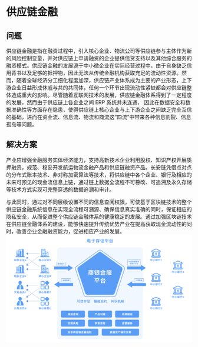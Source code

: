 # 供应链金融

## 问题

供应链金融是指在融资过程中，引入核心企业、物流公司等供应链参与主体作为新的风险控制变量，并对供应链上申请融资的企业提供信贷支持以及其他综合服务的融资模式。供应链金融的发展源于中小微企业在实际经营过程中，由于自身缺乏信用背书以及足够的抵押物，因此无法从传统金融机构获取充足的流动性资源。然而，随着全球经济分工细化程度加深，供应链产业体系成为主要的产业形态，上下游企业日益形成休戚与共的共同体，任何一个环节出现流动性紧缺都会对供应链整体造成重大的影响。尽管随着互联网技术的发展，供应链金融体系得到了一定程度的发展，然而由于供应链上各企业之间 ERP 系统并未连通， 因此在数据安全和数据准确性等方面存在隐患，使得供应链上核心企业与上下游企业之间缺乏完全互信的基础，进而在资金流、信息流、物流和商流这“四流”中带来各种信息割裂、信息孤岛等问题。

## 解决方案

产业应增强金融服务实体经济能力，支持高新技术企业利用股权、知识产权开展质押融资，规范、稳妥开发航运物流金融产品和供应链融资产品。长安链凭借点对点的分布式账本技术、非对称加密算法等技术，将供应链中各个企业、银行及相应的未来可预见的现金流信息上链，通过链上数据全流程不可篡改、可追溯及永久存储等技术方式实现可完整穿透的数据追溯和审计。

与此同时，通过对不同层级设置不同的信息查阅权限，可使基于区块链技术的整个供应链金融系统信息在实现全流程可溯源、确保信息真实准确的同时，保证相应的隐私安全，从而促进整个供应链金融体系的健康稳定的发展。通过加强区块链技术在供应链金融体系的建设，能够快速提升传统优势产业在提高获取现金流动性的同时，改善企业金融融资能力，促进相应产业的发展。
<img src="../images/usecase-finance.png" />





<br><br>